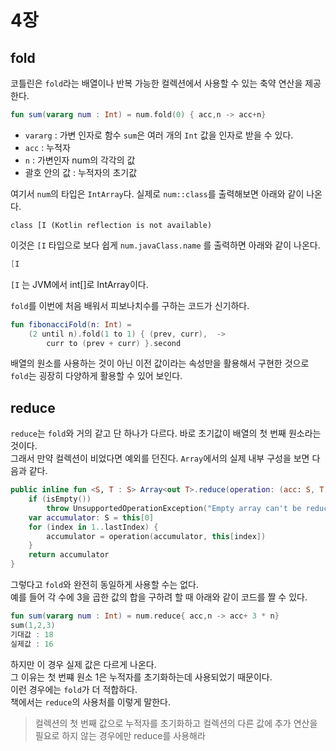 # 4장
## fold
코틀린은 `fold`라는 배열이나 반복 가능한 컬렉션에서 사용할 수 있는 축약 연산을 제공한다.
```kotlin
fun sum(vararg num : Int) = num.fold(0) { acc,n -> acc+n}
```
+ `vararg` : 가변 인자로 함수 `sum`은 여러 개의 `Int` 값을 인자로 받을 수 있다.
+ `acc` : 누적자
+ `n` : 가변인자 num의 각각의 값
+ 괄호 안의 값 : 누적자의 초기값

여기서 `num`의 타입은 `IntArray`다. 실제로 `num::class`를 출력해보면 아래와 같이 나온다.
```
class [I (Kotlin reflection is not available)
```
이것은 `[I` 타입으로 보다 쉽게 `num.javaClass.name` 를 출력하면 아래와 같이 나온다.
```kotlin
[I
```
`[I` 는 JVM에서 int[]로 IntArray이다.

`fold`를 이번에 처음 배워서 피보나치수를 구하는 코드가 신기하다.
```kotlin
fun fibonacciFold(n: Int) =
    (2 until n).fold(1 to 1) { (prev, curr),  ->
        curr to (prev + curr) }.second
```
배열의 원소를 사용하는 것이 아닌 이전 값이라는 속성만을 활용해서 구현한 것으로 `fold`는 굉장히 다양하게 활용할 수 있어 보인다.

## reduce
`reduce`는 `fold`와 거의 같고 단 하나가 다르다. 바로 초기값이 배열의 첫 번째 원소라는 것이다.   
그래서 만약 컬렉션이 비었다면 예외를 던진다. `Array`에서의 실제 내부 구성을 보면 다음과 같다.
```kotlin
public inline fun <S, T : S> Array<out T>.reduce(operation: (acc: S, T) -> S): S {
    if (isEmpty())
        throw UnsupportedOperationException("Empty array can't be reduced.")
    var accumulator: S = this[0]
    for (index in 1..lastIndex) {
        accumulator = operation(accumulator, this[index])
    }
    return accumulator
}
```
그렇다고 `fold`와 완전히 동일하게 사용할 수는 없다.   
예를 들어 각 수에 3을 곱한 값의 합을 구하려 할 때 아래와 같이 코드를 짤 수 있다.
```kotlin
fun sum(vararg num : Int) = num.reduce{ acc,n -> acc+ 3 * n}
sum(1,2,3)
기대값 : 18 
실제값 : 16
```
하지만 이 경우 실제 값은 다르게 나온다.   
그 이유는 첫 번쨰 원소 1은 누적자를 초기화하는데 사용되었기 때문이다.   
이런 경우에는 `fold`가 더 적합하다.   
책에서는 `reduce`의 사용처를 이렇게 말한다.
> 컬렉션의 첫 번째 값으로 누적자를 초기화하고 컬렉션의 다른 값에 추가 연산을 필요로 하지 않는 경우에만 reduce를 사용해라
